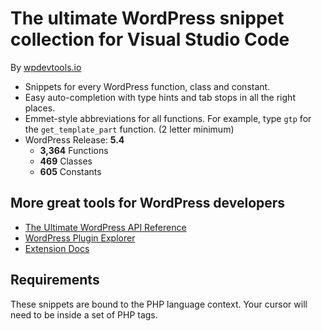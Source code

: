 # The ultimate WordPress snippet collection for Visual Studio Code

By [wpdevtools.io](https://www.wpdevtools.io/)

*	Snippets for every WordPress function, class and constant.
*	Easy auto-completion with type hints and tab stops in all the right places.
*	Emmet-style abbreviations for all functions. For example, type `gtp` for the `get_template_part` function. (2 letter minimum)
*	WordPress Release: **5.4**
	-	**3,364** Functions
	-	**469** Classes
	-	**605** Constants

## More great tools for WordPress developers

*	[The Ultimate WordPress API Reference](https://www.wpdevtools.io/reference/)
*	[WordPress Plugin Explorer](https://www.wpdevtools.io/tools/plugin-explorer/)
*	[Extension Docs](https://www.wpdevtools.io/tools/vscode-snippets/)

## Requirements

These snippets are bound to the PHP language context. Your cursor will need to be inside a set of PHP tags.